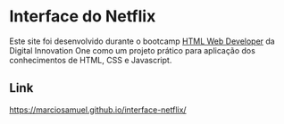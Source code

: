 # Interface do Netflix

Este site foi desenvolvido durante o bootcamp [HTML Web Developer](https://web.digitalinnovation.one/track/html-web-developer) da Digital Innovation One como um projeto prático para aplicação dos conhecimentos de HTML, CSS e Javascript.

## Link

<https://marciosamuel.github.io/interface-netflix/>
